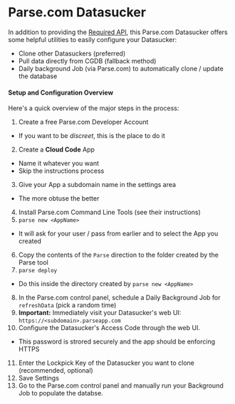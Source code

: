 Parse.com Datasucker
====================

In addition to providing the [Required API](https://github.com/datasucker/netrunner-datasucker#required-api), this Parse.com Datasucker offers some helpful utilities to easily configure your Datasucker:
- Clone other Datasuckers (preferred)
- Pull data directly from CGDB (fallback method)
- Daily background Job (via Parse.com) to automatically clone / update the database


#### Setup and Configuration Overview
Here's a quick overview of the major steps in the process:

1. Create a free Parse.com Developer Account
  * If you want to be *discreet*, this is the place to do it
2. Create a **Cloud Code** App
  * Name it whatever you want
  * Skip the instructions process
3. Give your App a subdomain name in the settings area
  * The more obtuse the better
4. Install Parse.com Command Line Tools (see their instructions)
5. `parse new <AppName>`
  * It will ask for your user / pass from earlier and to select the App you created
6. Copy the contents of the `Parse` direction to the folder created by the Parse tool
7. `parse deploy`
  * Do this inside the directory created by `parse new <AppName>`
8. In the Parse.com control panel, schedule a Daily Background Job for `refreshData` (pick a random time)
9. **Important:** Immediately visit your Datasucker's web UI: `https://<subdomain>.parseapp.com`
10. Configure the Datasucker's Access Code through the web UI.
  * This password is strored securely and the app should be enforcing HTTPS
11. Enter the Lockpick Key of the Datasucker you want to clone (recommended, optional)
12. Save Settings
13. Go to the Parse.com control panel and manually run your Background Job to populate the databse.
